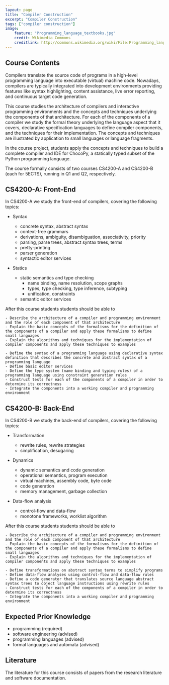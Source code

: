 ```yaml
---
layout: page
title: "Compiler Construction"
excerpt: "Compiler Construction"
tags: ["compiler construction"]
image:
    feature: "Programming_language_textbooks.jpg"
    credit: Wikimedia Commons
    creditlink: http://commons.wikimedia.org/wiki/File:Programming_language_textbooks.jpg
---
```


## Course Contents   

Compilers translate the source code of programs in a high-level programming language into executable (virtual) machine code. Nowadays, compilers are typically integrated into development environments providing features like syntax highlighting, content assistance, live error reporting, and continuous target code generation.

This course studies the architecture of compilers and interactive programming environments and the concepts and techniques underlying the components of that architecture. For each of the components of a compiler we study the formal theory underlying the language aspect that it covers, declarative specification languages to define compiler components, and the techniques for their implementation. The concepts and techniques are illustrated by application to small languages or language fragments.

In the course project, students apply the concepts and techniques to build a complete compiler and IDE for ChocoPy, a statically typed subset of the Python programming language.

The course formally consists of two courses CS4200-A and CS4200-B (each for 5ECTS), running in Q1 and Q2, respectively.

## CS4200-A: Front-End

In CS4200-A we study the front-end of compilers, covering the following topics:

* Syntax
  - concrete syntax, abstract syntax
  - context-free grammars
  - derivations, ambiguity, disambiguation, associativity, priority
  - parsing, parse trees, abstract syntax trees, terms
  - pretty-printing
  - parser generation
  - syntactic editor services

* Statics
  - static semantics and type checking
    - name binding, name resolution, scope graphs
    - types, type checking, type inference, subtyping
    - unification, constraints
  - semantic editor services

After this course students students should be able to

	- Describe the architecture of a compiler and programming environment and the role of each component of that architecture
	- Explain the basic concepts of the formalisms for the definition of the components of a compiler and apply these formalisms to define small languages
	- Explain the algorithms and techniques for the implementation of compiler components and apply these techniques to examples

	- Define the syntax of a programming language using declarative syntax definition that describes the concrete and abstract syntax of a programming language
	- Define basic editor services
	- Define the type system (name binding and typing rules) of a programming language using constraint generation rules  
	- Construct tests for each of the components of a compiler in order to determine its correctness
	- Integrate the components into a working compiler and programming environment


## CS4200-B: Back-End

In CS4200-B we study the back-end of compilers, covering the following topics:

* Transformation
  - rewrite rules, rewrite strategies
  - simplification, desugaring

* Dynamics
  - dynamic semantics and code generation
  - operational semantics, program execution
  - virtual machines, assembly code, byte code
  - code generation
  - memory management, garbage collection

* Data-flow analysis
  - control-flow and data-flow
  - monotone frameworks, worklist algorithm

After this course students students should be able to

	- Describe the architecture of a compiler and programming environment and the role of each component of that architecture
	- Explain the basic concepts of the formalisms for the definition of the components of a compiler and apply these formalisms to define small languages
	- Explain the algorithms and techniques for the implementation of compiler components and apply these techniques to examples

	- Define transformations on abstract syntax terms to simplify programs
	- Define data-flow analyses using control-flow and data-flow rules
	- Define a code generator that translates source language abstract syntax trees to object language instructions using rewrite rules
	- Construct tests for each of the components of a compiler in order to determine its correctness
	- Integrate the components into a working compiler and programming environment

## Expected Prior Knowledge   

* programming (required)
* software engineering (advised)
* programming languages (advised)
* formal languages and automata (advised)

## Literature

The literature for this course consists of papers from the research literature and software documentation.
